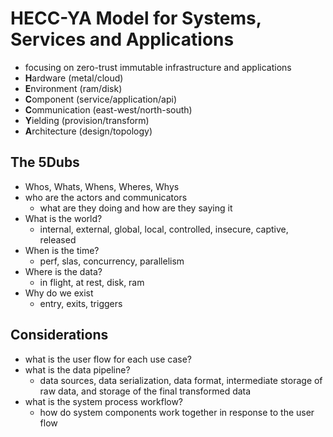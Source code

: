 # HECC-YA Model for Systems, Services and Applications

- focusing on zero-trust immutable infrastructure and applications
- **H**ardware (metal/cloud)
- **E**nvironment (ram/disk)
- **C**omponent (service/application/api)
- **C**ommunication (east-west/north-south)
- **Y**ielding (provision/transform)
- **A**rchitecture (design/topology)

## The 5Dubs

- Whos, Whats, Whens, Wheres, Whys
- who are the actors and communicators
  - what are they doing and how are they saying it
- What is the world?
  - internal, external, global, local, controlled, insecure, captive, released
- When is the time?
  - perf, slas, concurrency, parallelism
- Where is the data?
  - in flight, at rest, disk, ram
- Why do we exist
  - entry, exits, triggers

## Considerations

- what is the user flow for each use case?
- what is the data pipeline?
  - data sources, data serialization, data format, intermediate storage of raw data, and storage of the final transformed data
- what is the system process workflow?
  - how do system components work together in response to the user flow
